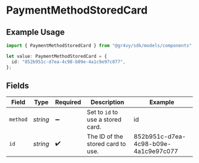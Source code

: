 # PaymentMethodStoredCard

## Example Usage

```typescript
import { PaymentMethodStoredCard } from "@gr4vy/sdk/models/components";

let value: PaymentMethodStoredCard = {
  id: "852b951c-d7ea-4c98-b09e-4a1c9e97c077",
};
```

## Fields

| Field                                | Type                                 | Required                             | Description                          | Example                              |
| ------------------------------------ | ------------------------------------ | ------------------------------------ | ------------------------------------ | ------------------------------------ |
| `method`                             | *string*                             | :heavy_minus_sign:                   | Set to `id` to use a stored card.    | id                                   |
| `id`                                 | *string*                             | :heavy_check_mark:                   | The ID of the stored card to use.    | 852b951c-d7ea-4c98-b09e-4a1c9e97c077 |